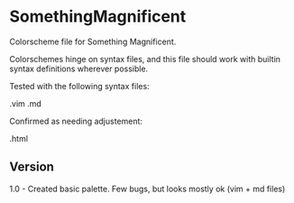 SomethingMagnificent
====================

Colorscheme file for Something Magnificent.

Colorschemes hinge on syntax files, and this file should work with builtin syntax definitions wherever possible. 

Tested with the following syntax files:
  
  .vim
  .md

Confirmed as needing adjustement:

  .html

Version
-------
1.0 - Created basic palette. Few bugs, but looks mostly ok (vim + md files)
